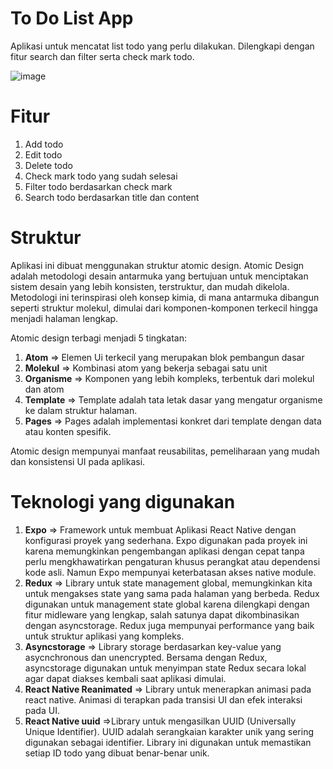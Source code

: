 # To Do List App
Aplikasi untuk mencatat list todo yang perlu dilakukan. Dilengkapi dengan fitur search dan filter serta check mark todo.

![image](https://github.com/user-attachments/assets/4e1e2962-670a-405e-af14-bdf059b10fd7)

# Fitur
1. Add todo
2. Edit todo
3. Delete todo
4. Check mark todo yang sudah selesai
5. Filter todo berdasarkan check mark
6. Search todo berdasarkan title dan content

# Struktur
Aplikasi ini dibuat menggunakan struktur atomic design. Atomic Design adalah metodologi desain antarmuka yang bertujuan untuk menciptakan sistem desain yang lebih konsisten, terstruktur, dan mudah dikelola. Metodologi ini terinspirasi oleh konsep kimia, di mana antarmuka dibangun seperti struktur molekul, dimulai dari komponen-komponen terkecil hingga menjadi halaman lengkap.

Atomic design terbagi menjadi 5 tingkatan:
1. **Atom** => Elemen Ui terkecil yang merupakan blok pembangun dasar
2. **Molekul** => Kombinasi atom yang bekerja sebagai satu unit
3. **Organisme** => Komponen yang lebih kompleks, terbentuk dari molekul dan atom
4. **Template** => Template adalah tata letak dasar yang mengatur organisme ke dalam struktur halaman.
5. **Pages** => Pages adalah implementasi konkret dari template dengan data atau konten spesifik.

Atomic design mempunyai manfaat reusabilitas, pemeliharaan yang mudah dan konsistensi UI pada aplikasi.

# Teknologi yang digunakan
1. **Expo** => Framework untuk membuat Aplikasi React Native dengan konfigurasi proyek yang sederhana. Expo digunakan pada proyek ini karena memungkinkan pengembangan aplikasi dengan cepat tanpa perlu mengkhawatirkan pengaturan khusus perangkat atau dependensi kode asli. Namun Expo mempunyai keterbatasan akses native module. 
2. **Redux** => Library untuk state management global, memungkinkan kita untuk mengakses state yang sama pada halaman yang berbeda. Redux digunakan untuk management state global karena dilengkapi dengan fitur midleware yang lengkap, salah satunya dapat dikombinasikan dengan asyncstorage. Redux juga mempunyai performance yang baik untuk struktur aplikasi yang kompleks.
3. **Asyncstorage** => Library storage berdasarkan key-value yang asycnchronous dan unencrypted. Bersama dengan Redux, asyncstorage digunakan untuk menyimpan state Redux secara lokal agar dapat diakses kembali saat aplikasi dimulai.
4. **React Native Reanimated** => Library untuk menerapkan animasi pada react native. Animasi di terapkan pada transisi UI dan efek interaksi pada UI.
5. **React Native uuid** =>Library untuk mengasilkan UUID (Universally Unique Identifier). UUID adalah serangkaian karakter unik yang sering digunakan sebagai identifier. Library ini digunakan untuk memastikan setiap ID todo yang dibuat benar-benar unik.
